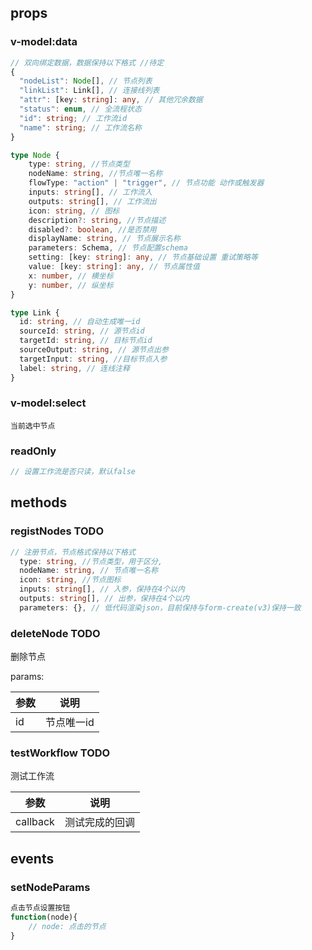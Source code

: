 ## props
### v-model:data
```typescript
// 双向绑定数据，数据保持以下格式 //待定
{
  "nodeList": Node[], // 节点列表
  "linkList": Link[], // 连接线列表
  "attr": [key: string]: any, // 其他冗余数据
  "status": enum, // 全流程状态
  "id": string; // 工作流id
  "name": string; // 工作流名称
}

type Node {
    type: string, //节点类型
    nodeName: string, //节点唯一名称
    flowType: "action" | "trigger", // 节点功能 动作或触发器
    inputs: string[], // 工作流入
    outputs: string[], // 工作流出
    icon: string, // 图标
    description?: string, //节点描述
    disabled?: boolean, //是否禁用
    displayName: string, // 节点展示名称
    parameters: Schema, // 节点配置schema
    setting: [key: string]: any, // 节点基础设置 重试策略等
    value: [key: string]: any, // 节点属性值
    x: number, // 横坐标
    y: number, // 纵坐标
}

type Link {
  id: string, // 自动生成唯一id
  sourceId: string, // 源节点id
  targetId: string, // 目标节点id
  sourceOutput: string, // 源节点出参
  targetInput: string, //目标节点入参
  label: string, // 连线注释
}
```

### v-model:select
```
当前选中节点
```
### readOnly
```javascript
// 设置工作流是否只读，默认false
```

## methods
### registNodes TODO
```typescript
// 注册节点，节点格式保持以下格式
  type: string, //节点类型，用于区分,
  nodeName: string, // 节点唯一名称
  icon: string, //节点图标
  inputs: string[], // 入参，保持在4个以内
  outputs: string[], // 出参，保持在4个以内
  parameters: {}, // 低代码渲染json，目前保持与form-create(v3)保持一致

```

### deleteNode TODO
删除节点

params:

| 参数 | 说明 |
|-----|-----|
| id | 节点唯一id |

### testWorkflow TODO
测试工作流

| 参数       | 说明      |
|----------|---------|
| callback | 测试完成的回调 |

## events

### setNodeParams

```typescript
点击节点设置按钮
function(node){
    // node: 点击的节点
}
```

